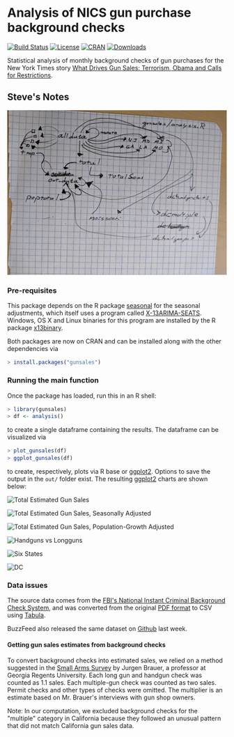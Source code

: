 # Analysis of NICS gun purchase background checks


[![Build Status](https://travis-ci.org/NYTimes/gunsales.svg)](https://travis-ci.org/NYTimes/gunsales) [![License](http://img.shields.io/badge/license-Apache%20%28=%202%29-brightgreen.svg?style=flat)](http://www.apache.org/licenses/LICENSE-2.0) [![CRAN](http://www.r-pkg.org/badges/version/gunsales)](https://cran.r-project.org/package=gunsales) [![Downloads](http://cranlogs.r-pkg.org/badges/gunsales?color=brightgreen)](http://www.r-pkg.org/pkg/gunsales)

Statistical analysis of monthly background checks of gun purchases for the New York Times story [What Drives Gun Sales: Terrorism,
Obama and Calls for Restrictions](http://www.nytimes.com/interactive/2015/12/10/us/gun-sales-terrorism-obama-restrictions.html?).


## Steve's Notes

![workflow](workflow.jpg)

### Pre-requisites

This package depends on the R package [seasonal](https://cran.r-project.org/package=seasonal/vignettes/seas.pdf) for the seasonal adjustments, which itself uses a program called [X-13ARIMA-SEATS](https://www.census.gov/srd/www/x13as/).
Windows, OS X and Linux binaries for this program are installed by the R package [x13binary](https://github.com/x13org/x13binary).

Both packages are now on CRAN and can be installed along with the other dependencies via

```r
> install.packages("gunsales")
```


### Running the main function

Once the package has loaded, run this in an R shell:

```r
> library(gunsales)
> df <- analysis()
```

to create a single dataframe containing the results. The dataframe can be
visualized via

```r
> plot_gunsales(df)    
> ggplot_gunsales(df)
```

to create, respectively, plots via R base or
[ggplot2](https://github.com/hadley/ggplot2). Options to save the output in the `out/` folder exist. The resulting [ggplot2](https://github.com/hadley/ggplot2) charts are shown below:

![Total Estimated Gun Sales](https://raw.githubusercontent.com/NYTimes/gunsales/master/out/ggplot_total.png)

![Total Estimated Gun Sales, Seasonally Adjusted](https://raw.githubusercontent.com/NYTimes/gunsales/master/out/ggplot_total_seasadj.png)

![Total Estimated Gun Sales, Population-Growth Adjusted](https://raw.githubusercontent.com/NYTimes/gunsales/master/out/ggplot_total_popadj.png)

![Handguns vs Longguns](https://raw.githubusercontent.com/NYTimes/gunsales/master/out/ggplot_hand_vs_long_guns.png)

![Six States](https://raw.githubusercontent.com/NYTimes/gunsales/master/out/ggplot_six_states.png)

![DC](https://raw.githubusercontent.com/NYTimes/gunsales/master/out/ggplot_dc.png)


### Data issues

The source data comes from the [FBI's National Instant Criminal Background Check System](https://www.fbi.gov/about-us/cjis/nics), and was converted from the original [PDF format](https://www.fbi.gov/file-repository/nics_firearm_checks_-_month_year_by_state_type.pdf) to CSV using [Tabula](http://tabula.technology/).

BuzzFeed also released the same dataset on [Github](https://github.com/BuzzFeedNews/nics-firearm-background-checks/) last week.

#### Getting gun sales estimates from background checks

To convert background checks into estimated sales, we relied on a method suggested in the [Small Arms Survey](http://www.smallarmssurvey.org/fileadmin/docs/F-Working-papers/SAS-WP14-US-Firearms-Industry.pdf) by Jurgen Brauer, a professor at Georgia Regents University. Each long gun and handgun check was counted as 1.1 sales. Each multiple-gun check was counted as two sales. Permit checks and other types of checks were omitted. The multiplier is an estimate based on Mr. Brauer's interviews with gun shop owners.

Note: In our computation, we excluded background checks for the "multiple" category in California because they followed an unusual pattern that did not match California gun sales data.
